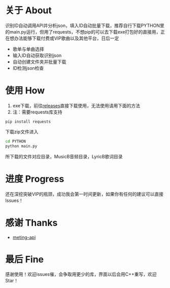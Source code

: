 # 关于 About
识别ID自动调用API并分析json，填入ID自动批量下载，推荐自行下载PYTHON里的main.py运行，但用了requests，不想pip的可以去下载exe打包好的直接用，正在想办法能够下载付费或VIP歌曲以及其他平台，日后一定
- 歌单与单曲选择
- 输入ID自动获取识别json
- 自动创建文件夹并批量下载
- ID检测json检查
# 使用 How
1.  exe下载，前往[releases](https://github.com/Beadd/MusicDownloader/releases)直接下载使用，无法使用请用下面的方法
2.  注：需要requests库支持
```
pip install requests
```
下载zip文件进入
```bash
cd PYTHON
python main.py
```
所下载的文件对应目录，MusicB音频目录，LyricB歌词目录
# 进度 Progress
还在深挖突破VIP的瓶颈，成功我会第一时间更新，如果你有任何的建议可以直接Issues！
# 感谢 Thanks
- [meting-api](https://github.com/injahow/meting-api)
# 最后 Fine
感谢使用！欢迎issues催，会争取用更少的库，界面以后会用C++重写，欢迎Star！
